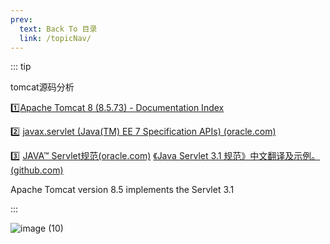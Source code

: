 ```yaml
---
prev:
  text: Back To 目录
  link: /topicNav/
---
```


::: tip 

tomcat源码分析

:one:[Apache Tomcat 8 (8.5.73) - Documentation Index](https://tomcat.apache.org/tomcat-8.5-doc/index.html) 

:two: [javax.servlet (Java(TM) EE 7 Specification APIs) (oracle.com)](https://docs.oracle.com/javaee/7/api/javax/servlet/package-summary.html)

:three: [JAVA™ Servlet规范(oracle.com)](https://download.oracle.com/otn-pub/jcp/servlet-3_1-fr-spec/servlet-3_1-final.pdf?AuthParam=1638599308_cd92a269e7bc665ec5ae0fcd9287053b)   [《Java Servlet 3.1 规范》中文翻译及示例。 (github.com)](https://github.com/waylau/servlet-3.1-specification)

Apache Tomcat version 8.5 implements the Servlet 3.1

:::

![image (10)](https://gitee.com/q10viking/PictureRepos/raw/master/images//202112041001730.jpg)

